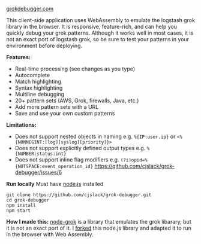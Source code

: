 [grokdebugger.com](https://www.grokdebugger.com)

This client-side application uses WebAssembly to emulate the logstash grok library in the browser. It is responsive, feature-rich, and can help you quickly debug your grok patterns. Although it works well in most cases, it is not an exact port of logstash grok, so be sure to test your patterns in your environment before deploying. 

**Features:**

- Real-time processing (see changes as you type)
- Autocomplete
- Match highlighting
- Syntax highlighting
- Multiline debugging
- 20+ pattern sets (AWS, Grok, firewalls, Java, etc.)
- Add more pattern sets with a URL
- Save and use your own custom patterns

**Limitations:**

- Does not support nested objects in naming e.g. `%{IP:user.ip}` or `<%{NONNEGINT:[log][syslog][priority]}>`
- Does not support explicitly defined output types e.g. `%{NUMBER:status:int}`
- Does not support inline flag modifiers e.g. `(?i)opid=%{NOTSPACE:event_operation_id}` https://github.com/cjslack/grok-debugger/issues/6

**Run locally**
Must have [node.js](https://nodejs.org/en) installed
```
git clone https://github.com/cjslack/grok-debugger.git
cd grok-debugger
npm install
npm start
```

**How I made this:**
[node-grok](https://github.com/Beh01der/node-grok) is a library that emulates the grok libarary, but it is not an exact port of it. I [forked](https://github.com/cjslack/grok-js-web) this node.js library and adapted it to run in the browser with Web Assembly. 
